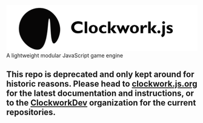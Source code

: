 ![Clockwork logo](https://github.com/arcadiogarcia/Clockwork.js/blob/master/assets/clockwork.png?raw=true)
A lightweight modular JavaScript game engine
 
## This repo is deprecated and only kept around for historic reasons. Please head to [clockwork.js.org](http://clockwork.js.org/) for the latest documentation and instructions, or to the [ClockworkDev](https://github.com/ClockworkDev) organization for the current repositories. 
